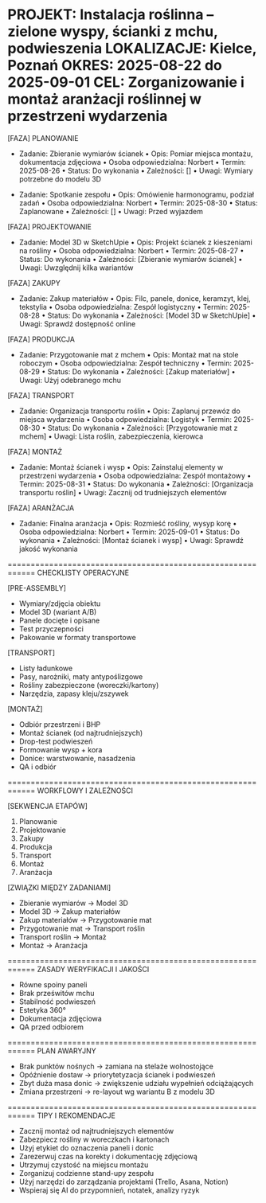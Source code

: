 PROJEKT: Instalacja roślinna – zielone wyspy, ścianki z mchu, podwieszenia
LOKALIZACJE: Kielce, Poznań
OKRES: 2025-08-22 do 2025-09-01
CEL: Zorganizowanie i montaż aranżacji roślinnej w przestrzeni wydarzenia
============================================================

[FAZA] PLANOWANIE
  - Zadanie: Zbieranie wymiarów ścianek
    • Opis: Pomiar miejsca montażu, dokumentacja zdjęciowa
    • Osoba odpowiedzialna: Norbert
    • Termin: 2025-08-26
    • Status: Do wykonania
    • Zależności: []
    • Uwagi: Wymiary potrzebne do modelu 3D

  - Zadanie: Spotkanie zespołu
    • Opis: Omówienie harmonogramu, podział zadań
    • Osoba odpowiedzialna: Norbert
    • Termin: 2025-08-30
    • Status: Zaplanowane
    • Zależności: []
    • Uwagi: Przed wyjazdem

[FAZA] PROJEKTOWANIE
  - Zadanie: Model 3D w SketchUpie
    • Opis: Projekt ścianek z kieszeniami na rośliny
    • Osoba odpowiedzialna: Norbert
    • Termin: 2025-08-27
    • Status: Do wykonania
    • Zależności: [Zbieranie wymiarów ścianek]
    • Uwagi: Uwzględnij kilka wariantów

[FAZA] ZAKUPY
  - Zadanie: Zakup materiałów
    • Opis: Filc, panele, donice, keramzyt, klej, tekstylia
    • Osoba odpowiedzialna: Zespół logistyczny
    • Termin: 2025-08-28
    • Status: Do wykonania
    • Zależności: [Model 3D w SketchUpie]
    • Uwagi: Sprawdź dostępność online

[FAZA] PRODUKCJA
  - Zadanie: Przygotowanie mat z mchem
    • Opis: Montaż mat na stole roboczym
    • Osoba odpowiedzialna: Zespół techniczny
    • Termin: 2025-08-29
    • Status: Do wykonania
    • Zależności: [Zakup materiałów]
    • Uwagi: Użyj odebranego mchu

[FAZA] TRANSPORT
  - Zadanie: Organizacja transportu roślin
    • Opis: Zaplanuj przewóz do miejsca wydarzenia
    • Osoba odpowiedzialna: Logistyk
    • Termin: 2025-08-30
    • Status: Do wykonania
    • Zależności: [Przygotowanie mat z mchem]
    • Uwagi: Lista roślin, zabezpieczenia, kierowca

[FAZA] MONTAŻ
  - Zadanie: Montaż ścianek i wysp
    • Opis: Zainstaluj elementy w przestrzeni wydarzenia
    • Osoba odpowiedzialna: Zespół montażowy
    • Termin: 2025-08-31
    • Status: Do wykonania
    • Zależności: [Organizacja transportu roślin]
    • Uwagi: Zacznij od trudniejszych elementów

[FAZA] ARANŻACJA
  - Zadanie: Finalna aranżacja
    • Opis: Rozmieść rośliny, wysyp korę
    • Osoba odpowiedzialna: Norbert
    • Termin: 2025-09-01
    • Status: Do wykonania
    • Zależności: [Montaż ścianek i wysp]
    • Uwagi: Sprawdź jakość wykonania

============================================================
CHECKLISTY OPERACYJNE

[PRE-ASSEMBLY]
  - Wymiary/zdjęcia obiektu
  - Model 3D (wariant A/B)
  - Panele docięte i opisane
  - Test przyczepności
  - Pakowanie w formaty transportowe

[TRANSPORT]
  - Listy ładunkowe
  - Pasy, narożniki, maty antypoślizgowe
  - Rośliny zabezpieczone (woreczki/kartony)
  - Narzędzia, zapasy kleju/zszywek

[MONTAŻ]
  - Odbiór przestrzeni i BHP
  - Montaż ścianek (od najtrudniejszych)
  - Drop-test podwieszeń
  - Formowanie wysp + kora
  - Donice: warstwowanie, nasadzenia
  - QA i odbiór

============================================================
WORKFLOWY I ZALEŻNOŚCI

[SEKWENCJA ETAPÓW]
  1. Planowanie
  2. Projektowanie
  3. Zakupy
  4. Produkcja
  5. Transport
  6. Montaż
  7. Aranżacja

[ZWIĄZKI MIĘDZY ZADANIAMI]
  - Zbieranie wymiarów → Model 3D
  - Model 3D → Zakup materiałów
  - Zakup materiałów → Przygotowanie mat
  - Przygotowanie mat → Transport roślin
  - Transport roślin → Montaż
  - Montaż → Aranżacja

============================================================
ZASADY WERYFIKACJI I JAKOŚCI

  - Równe spoiny paneli
  - Brak prześwitów mchu
  - Stabilność podwieszeń
  - Estetyka 360°
  - Dokumentacja zdjęciowa
  - QA przed odbiorem

============================================================
PLAN AWARYJNY

  - Brak punktów nośnych → zamiana na stelaże wolnostojące
  - Opóźnienie dostaw → priorytetyzacja ścianek i podwieszeń
  - Zbyt duża masa donic → zwiększenie udziału wypełnień odciążających
  - Zmiana przestrzeni → re-layout wg wariantu B z modelu 3D

============================================================
TIPY I REKOMENDACJE

  - Zacznij montaż od najtrudniejszych elementów
  - Zabezpiecz rośliny w woreczkach i kartonach
  - Użyj etykiet do oznaczenia paneli i donic
  - Zarezerwuj czas na korekty i dokumentację zdjęciową
  - Utrzymuj czystość na miejscu montażu
  - Zorganizuj codzienne stand-upy zespołu
  - Użyj narzędzi do zarządzania projektami (Trello, Asana, Notion)
  - Wspieraj się AI do przypomnień, notatek, analizy ryzyk
